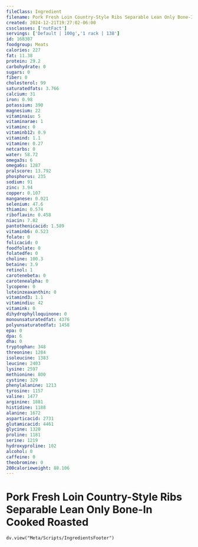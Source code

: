 ```yaml
---
fileClass: Ingredient
filename: Pork Fresh Loin Country-Style Ribs Separable Lean Only Bone-In Cooked Roasted
created: 2024-12-21T19:27:02-06:00
cssclasses: ['nutFact']
servings: ['Default | 100g','1 rack | 138']
id: 168307
foodgroup: Meats
calories: 227
fat: 11.38
protein: 29.2
carbohydrate: 0
sugars: 0
fiber: 0
cholesterol: 99
saturatedfats: 3.766
calcium: 31
iron: 0.98
potassium: 390
magnesium: 22
vitaminaiu: 5
vitaminarae: 1
vitaminc: 0
vitaminb12: 0.9
vitamind: 1.1
vitamine: 0.27
netcarbs: 0
water: 58.72
omega3s: 6
omega6s: 1287
pralscore: 13.792
phosphorus: 235
sodium: 91
zinc: 3.94
copper: 0.107
manganese: 0.021
selenium: 47.6
thiamin: 0.574
riboflavin: 0.458
niacin: 7.82
pantothenicacid: 1.589
vitaminb6: 0.523
folate: 0
folicacid: 0
foodfolate: 0
folatedfe: 0
choline: 100.3
betaine: 3.9
retinol: 1
carotenebeta: 0
carotenealpha: 0
lycopene: 0
luteinzeaxanthin: 0
vitamind3: 1.1
vitamindiu: 42
vitamink: 0
dihydrophylloquinone: 0
monounsaturatedfat: 4376
polyunsaturatedfat: 1458
epa: 0
dpa: 6
dha: 0
tryptophan: 348
threonine: 1284
isoleucine: 1383
leucine: 2403
lysine: 2597
methionine: 800
cystine: 329
phenylalanine: 1213
tyrosine: 1157
valine: 1477
arginine: 1881
histidine: 1188
alanine: 1672
asparticacid: 2731
glutamicacid: 4461
glycine: 1320
proline: 1181
serine: 1219
hydroxyproline: 102
alcohol: 0
caffeine: 0
theobromine: 0
200calorieweight: 88.106
---
```


# Pork Fresh Loin Country-Style Ribs Separable Lean Only Bone-In Cooked Roasted

```dataviewjs
dv.view("Meta/Scripts/IngredientsFooter")
```